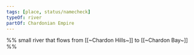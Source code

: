 ```yaml
---
tags: [place, status/namecheck]
typeOf: river
partOf: Chardonian Empire
---
```


%% small river that flows from [[~Chardon Hills~]] to [[~Chardon Bay~]] %%
